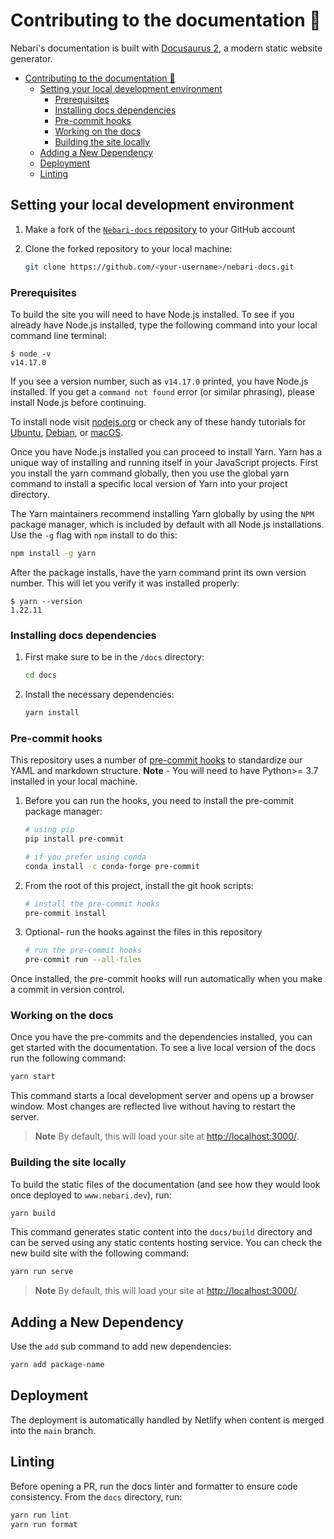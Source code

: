 # Contributing to the documentation 📝

Nebari's documentation is built with [Docusaurus 2](https://docusaurus.io/), a modern static website generator.

- [Contributing to the documentation 📝](#contributing-to-the-documentation-)
  - [Setting your local development environment](#setting-your-local-development-environment)
    - [Prerequisites](#prerequisites)
    - [Installing docs dependencies](#installing-docs-dependencies)
    - [Pre-commit hooks](#pre-commit-hooks)
    - [Working on the docs](#working-on-the-docs)
    - [Building the site locally](#building-the-site-locally)
  - [Adding a New Dependency](#adding-a-new-dependency)
  - [Deployment](#deployment)
  - [Linting](#linting)

## Setting your local development environment

1. Make a fork of the [`Nebari-docs` repository][nebari-docs-repo] to your GitHub account
2. Clone the forked repository to your local machine:

   ```bash
   git clone https://github.com/<your-username>/nebari-docs.git
   ```

### Prerequisites

To build the site you will need to have Node.js installed. To see if you already have Node.js installed, type the following command into your local command line terminal:

```console
$ node -v
v14.17.0
```

If you see a version number, such as `v14.17.0` printed, you have Node.js installed. If you get a `command not found` error (or similar phrasing), please install Node.js before continuing.

To install node visit [nodejs.org](https://nodejs.org/en/download/) or check any of these handy tutorials for [Ubuntu](https://www.digitalocean.com/community/tutorials/how-to-install-node-js-on-ubuntu-20-04), [Debian](https://www.digitalocean.com/community/tutorials/how-to-install-node-js-on-debian-10), or [macOS](https://www.digitalocean.com/community/tutorials/how-to-install-node-js-and-create-a-local-development-environment-on-macos).

Once you have Node.js installed you can proceed to install Yarn. Yarn has a unique way of installing and running itself in your JavaScript projects. First you install the yarn command globally, then you use the global yarn command to install a specific local version of Yarn into your project directory.

The Yarn maintainers recommend installing Yarn globally by using the `NPM` package manager, which is included by default with all Node.js installations.
Use the `-g` flag with `npm` install to do this:

```bash
npm install -g yarn
```

After the package installs, have the yarn command print its own version number. This will let you verify it was installed properly:

```console
$ yarn --version
1.22.11
```

### Installing docs dependencies

1. First make sure to be in the `/docs` directory:

   ```bash
   cd docs
   ```

2. Install the necessary dependencies:

   ```bash
   yarn install
   ```

### Pre-commit hooks

This repository uses a number of [pre-commit hooks](https://pre-commit.com/) to standardize our YAML and markdown structure.
**Note** - You will need to have Python>= 3.7 installed in your local machine.

1. Before you can run the hooks, you need to install the pre-commit package manager:

   ```bash
   # using pip
   pip install pre-commit

   # if you prefer using conda
   conda install -c conda-forge pre-commit
   ```

2. From the root of this project, install the git hook scripts:

   ```bash
   # install the pre-commit hooks
   pre-commit install
   ```

3. Optional- run the hooks against the files in this repository

   ```bash
   # run the pre-commit hooks
   pre-commit run --all-files
   ```

Once installed, the pre-commit hooks will run automatically when you make a commit in version control.

### Working on the docs

Once you have the pre-commits and the dependencies installed, you can get started with the documentation.
To see a live local version of the docs run the following command:

```bash
yarn start
```

This command starts a local development server and opens up a browser window.
Most changes are reflected live without having to restart the server.

> **Note**
> By default, this will load your site at <http://localhost:3000/>.

### Building the site locally

To build the static files of the documentation (and see how they would look once deployed to `www.nebari.dev`), run:

```bash
yarn build
```

This command generates static content into the `docs/build` directory and can be served using any static contents hosting service.
You can check the new build site with the following command:

```bash
yarn run serve
```

> **Note**
> By default, this will load your site at <http://localhost:3000/>.

## Adding a New Dependency

Use the `add` sub command to add new dependencies:

```bash
yarn add package-name
```

## Deployment

The deployment is automatically handled by Netlify when content is merged into the `main` branch.

## Linting

Before opening a PR, run the docs linter and formatter to ensure code consistency. From the `docs` directory, run:

```bash
yarn run lint
yarn run format
```

<!-- links -->

[nebari-docs-repo]: https://github.com/nebari-dev/nebari-docs
